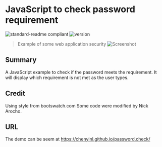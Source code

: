 # JavaScript to check password requirement
![standard-readme compliant](https://img.shields.io/badge/readme%20style-standard-brightgreen.svg?style=flat-square)
![version](https://img.shields.io/badge/version-0.0.1-green.svg)
> Example of some web application security
![Screenshot](https://raw.githubusercontent.com/chenyinl/password.check/blob/gh-pages/pwchecker.png)
## Summary
A JavaScript example to check if the password meets the requirement.
It will display which requirement is not met as the user types.

## Credit
Using style from bootswatch.com
Some code were modified by Nick Arocho.

## URL
The demo can be seem at https://chenyinl.github.io/password.check/
